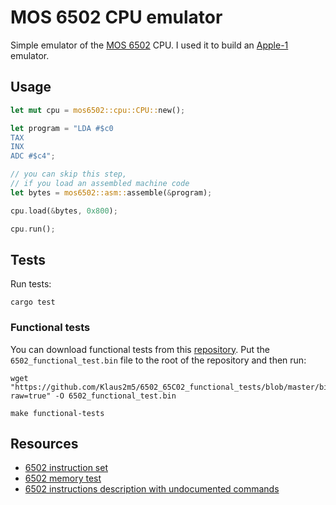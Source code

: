 # MOS 6502 CPU emulator

Simple emulator of the [MOS 6502](https://en.wikipedia.org/wiki/MOS_Technology_6502) CPU.
I used it to build an [Apple-1](https://github.com/alexander-akhmetov/apple1) emulator.

## Usage

```rust
let mut cpu = mos6502::cpu::CPU::new();

let program = "LDA #$c0
TAX
INX
ADC #$c4";

// you can skip this step,
// if you load an assembled machine code
let bytes = mos6502::asm::assemble(&program);

cpu.load(&bytes, 0x800);

cpu.run();
```

## Tests

Run tests:

```shell
cargo test
```

### Functional tests

You can download functional tests from this [repository](https://github.com/Klaus2m5/6502_65C02_functional_tests).
Put the `6502_functional_test.bin` file to the root of the repository and then run:

```shell
wget "https://github.com/Klaus2m5/6502_65C02_functional_tests/blob/master/bin_files/6502_functional_test.bin?raw=true" -O 6502_functional_test.bin

make functional-tests
```

## Resources

* [6502 instruction set](https://www.masswerk.at/6502/6502_instruction_set.html#BIT)
* [6502 memory test](http://www.willegal.net/appleii/6502mem.htm)
* [6502 instructions description with undocumented commands](http://www.zimmers.net/anonftp/pub/cbm/documents/chipdata/64doc)
